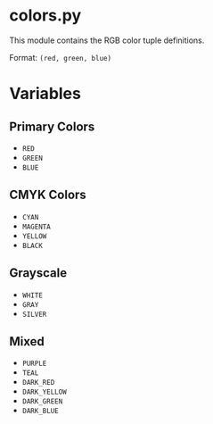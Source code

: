 # colors.py 

This module contains the RGB color tuple definitions.

Format: `(red, green, blue)`

# Variables

## Primary Colors
- `RED`
- `GREEN` 
- `BLUE` 

## CMYK Colors
- `CYAN`
- `MAGENTA`
- `YELLOW`
- `BLACK`

## Grayscale
- `WHITE`
- `GRAY`
- `SILVER`

## Mixed
- `PURPLE`
- `TEAL`
- `DARK_RED`
- `DARK_YELLOW`
- `DARK_GREEN`
- `DARK_BLUE`
